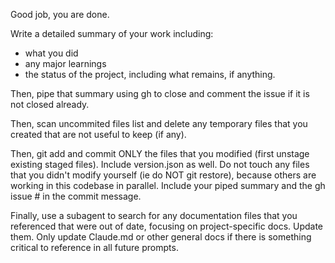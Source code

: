 Good job, you are done.

Write a detailed summary of your work including:

- what you did
- any major learnings
- the status of the project, including what remains, if anything.

Then, pipe that summary using gh to close and comment the issue if it is not closed already.

Then, scan uncommited files list and delete any temporary files that you created that are not useful to keep (if any).

Then, git add and commit ONLY the files that you modified (first unstage existing staged files). Include version.json as well. Do not touch any files that you didn't modify yourself (ie do NOT git restore), because others are working in this codebase in parallel.
Include your piped summary and the gh issue # in the commit message.

Finally, use a subagent to search for any documentation files that you referenced that were out of date, focusing on project-specific docs. Update them.
Only update Claude.md or other general docs if there is something critical to reference in all future prompts.
